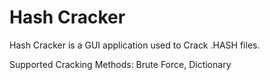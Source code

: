# Hash Cracker

Hash Cracker is a GUI application used to Crack .HASH files.

Supported Cracking Methods: Brute Force, Dictionary
